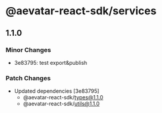 # @aevatar-react-sdk/services

## 1.1.0

### Minor Changes

- 3e83795: test export&publish

### Patch Changes

- Updated dependencies [3e83795]
  - @aevatar-react-sdk/types@1.1.0
  - @aevatar-react-sdk/utils@1.1.0
